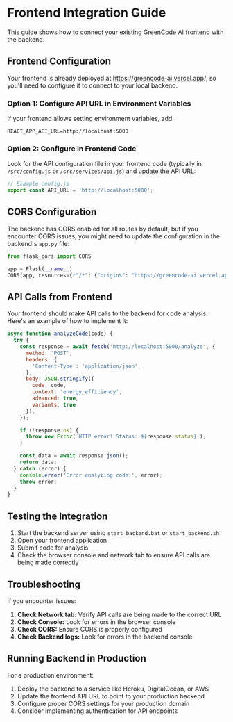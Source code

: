 # Frontend Integration Guide

This guide shows how to connect your existing GreenCode AI frontend with the backend.

## Frontend Configuration

Your frontend is already deployed at https://greencode-ai.vercel.app/, so you'll need to configure it to connect to your local backend.

### Option 1: Configure API URL in Environment Variables

If your frontend allows setting environment variables, add:

```
REACT_APP_API_URL=http://localhost:5000
```

### Option 2: Configure in Frontend Code

Look for the API configuration file in your frontend code (typically in `/src/config.js` or `/src/services/api.js`) and update the API URL:

```javascript
// Example config.js
export const API_URL = 'http://localhost:5000';
```

## CORS Configuration

The backend has CORS enabled for all routes by default, but if you encounter CORS issues, you might need to update the configuration in the backend's `app.py` file:

```python
from flask_cors import CORS

app = Flask(__name__)
CORS(app, resources={r"/*": {"origins": "https://greencode-ai.vercel.app"}})
```

## API Calls from Frontend

Your frontend should make API calls to the backend for code analysis. Here's an example of how to implement it:

```javascript
async function analyzeCode(code) {
  try {
    const response = await fetch('http://localhost:5000/analyze', {
      method: 'POST',
      headers: {
        'Content-Type': 'application/json',
      },
      body: JSON.stringify({
        code: code,
        context: 'energy_efficiency',
        advanced: true,
        variants: true
      }),
    });

    if (!response.ok) {
      throw new Error(`HTTP error! Status: ${response.status}`);
    }

    const data = await response.json();
    return data;
  } catch (error) {
    console.error('Error analyzing code:', error);
    throw error;
  }
}
```

## Testing the Integration

1. Start the backend server using `start_backend.bat` or `start_backend.sh`
2. Open your frontend application
3. Submit code for analysis
4. Check the browser console and network tab to ensure API calls are being made correctly

## Troubleshooting

If you encounter issues:

1. **Check Network tab:** Verify API calls are being made to the correct URL
2. **Check Console:** Look for errors in the browser console
3. **Check CORS:** Ensure CORS is properly configured
4. **Check Backend logs:** Look for errors in the backend console

## Running Backend in Production

For a production environment:

1. Deploy the backend to a service like Heroku, DigitalOcean, or AWS
2. Update the frontend API URL to point to your production backend
3. Configure proper CORS settings for your production domain
4. Consider implementing authentication for API endpoints